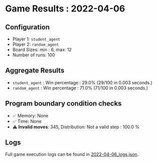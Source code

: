 
# Game Results : 2022-04-06


 ## Configuration 

 - Player 1: `student_agent`
 - Player 2: `random_agent`
 - Board Sizes: min : 6, max: 12
 - Number of runs: 100


 ## Aggregate Results 

 - `student_agent` : Win percentage : 29.0% (29/100 in 0.003 seconds.)
 - `random_agent` : Win percentage : 71.0% (71/100 in 0.003 seconds.)


 ## Program boundary condition checks 

 - :white_check_mark: Memory: None
 - :white_check_mark: Time: None
 - :warning: **Invalid moves**: 345, Distribution: Not a valid step : 100.0 %


 ## Logs 

 Full game execution logs can be found in [2022-04-06_logs.json](2022-04-06_logs.json).



